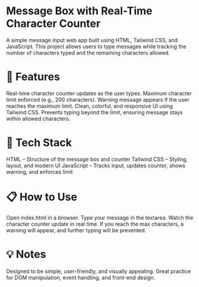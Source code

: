 # Message Box with Real-Time Character Counter
A simple message input web app built using HTML, Tailwind CSS, and JavaScript. This project allows users to type messages while tracking the number of characters typed and the remaining characters allowed.

# 🌟 Features
Real-time character counter updates as the user types.
Maximum character limit enforced (e.g., 200 characters).
Warning message appears if the user reaches the maximum limit.
Clean, colorful, and responsive UI using Tailwind CSS.
Prevents typing beyond the limit, ensuring message stays within allowed characters.

# 🎨 Tech Stack
HTML – Structure of the message box and counter
Tailwind CSS – Styling, layout, and modern UI
JavaScript – Tracks input, updates counter, shows warning, and enforces limit

# 📋 How to Use
Open index.html in a browser.
Type your message in the textarea.
Watch the character counter update in real time.
If you reach the max characters, a warning will appear, and further typing will be prevented.

# 💡 Notes
Designed to be simple, user-friendly, and visually appealing.
Great practice for DOM manipulation, event handling, and front-end design.
